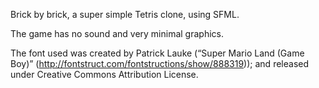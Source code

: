 Brick by brick, a super simple Tetris clone, using SFML.

The game has no sound and very minimal graphics.

The font used was created by Patrick Lauke (“Super Mario Land (Game Boy)”
(http://fontstruct.com/fontstructions/show/888319)); and released
under Creative Commons Attribution License.
